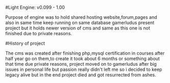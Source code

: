 #Light Engine: v0.099 - 1.00


Purpose of engine was to hold shared hosting website,forum,pages and also in 
same time keep running on same database gamerludus present project but it holds newer version of cms and same as this one is not finished due to private reasons.


#History of project

The cms was created after finishing php,mysql certification in courses after half year go on them,to create it took about 6 months or something about that time due private reasons,
project moved on to gamerludus after big issues in personal life but passion really didn't left me so i decided to keep legacy alive but in the end project died and got resurrected from ashes.
